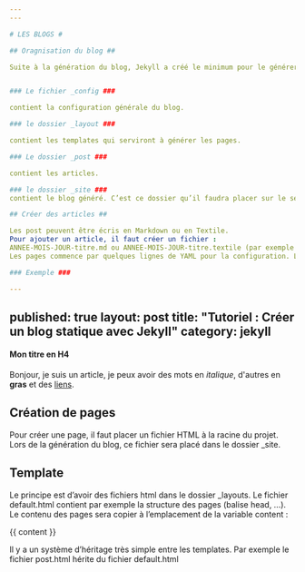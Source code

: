 ```yaml
---
---

# LES BLOGS #

## Oragnisation du blog ##

Suite à la génération du blog, Jekyll a créé le minimum pour le générer. 


### Le fichier _config ###

contient la configuration générale du blog.

### le dossier _layout ###

contient les templates qui serviront à générer les pages. 

### Le dossier _post ###

contient les articles.

### le dossier _site ###
contient le blog généré. C’est ce dossier qu’il faudra placer sur le serveur pour publier le blog.

## Créer des articles ##  

Les post peuvent être écris en Markdown ou en Textile.
Pour ajouter un article, il faut créer un fichier :
ANNEE-MOIS-JOUR-titre.md ou ANNEE-MOIS-JOUR-titre.textile (par exemple 2013-03-10-Titre-de-mon-article.md). 
Les pages commence par quelques lignes de YAML pour la configuration. Les formats Markdown et Textile sont simples, il n’y a pas de code HTML à écrire, le code est généré lors de la génération de la page.

### Exemple ###

---
```

published: true
layout: post
title: "Tutoriel : Créer un blog statique avec Jekyll"
category: jekyll
---
#### Mon titre en H4 ####
Bonjour, je suis un article, 
je peux avoir des mots en _italique_, 
d'autres en **gras** et des [liens](http://www.jekyllrb.com).


## Création de pages ##

Pour créer une page, il faut placer un fichier HTML à la racine du projet. Lors de la génération du blog, ce fichier sera placé dans le dossier _site.

## Template ##

Le principe est d’avoir des fichiers html dans le dossier _layouts. Le fichier default.html contient par exemple la structure des pages (balise head, …). Le contenu des pages sera copier à l’emplacement de la variable content :

{{ content }}

Il y a un système d’héritage très simple entre les templates. Par exemple le fichier post.html hérite du fichier default.html